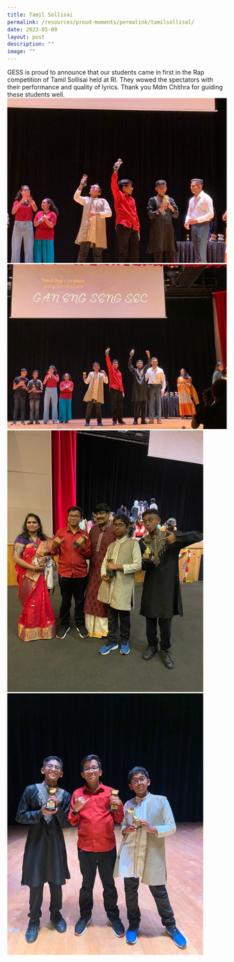 ```yaml
---
title: Tamil Sollisai
permalink: /resources/proud-moments/permalink/tamilsollisal/
date: 2023-05-09
layout: post
description: ""
image: ""
---
```

GESS is proud to announce that our students came in first in the Rap competition of Tamil Sollisai held at RI. They wowed the spectators with their performance and quality of lyrics. Thank you Mdm Chithra for guiding these students well.
<br>
![](/images/tamil%201.jpg)
<br>
![](/images/tamil%202.jpg)
<br>
![](/images/tamil%203.jpg)
<br>
![](/images/tamil%204.jpg)
<br>
